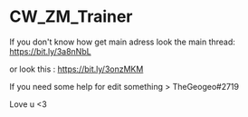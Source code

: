 # CW_ZM_Trainer

If you don't know how get main adress look the main thread: https://bit.ly/3a8nNbL

or look this : https://bit.ly/3onzMKM

If you need some help for edit something > TheGeogeo#2719

Love u <3
